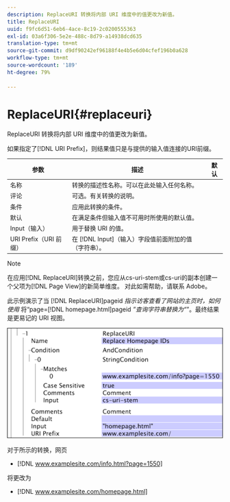 ```yaml
---
description: ReplaceURI 转换将内部 URI 维度中的值更改为新值。
title: ReplaceURI
uuid: f9fc6d51-6eb6-4ace-8c19-2c0200555363
exl-id: 03a6f306-5e2e-488c-8d79-a14938dcd635
translation-type: tm+mt
source-git-commit: d9df90242ef96188f4e4b5e6d04cfef196b0a628
workflow-type: tm+mt
source-wordcount: '189'
ht-degree: 79%

---
```


# ReplaceURI{#replaceuri}

ReplaceURI 转换将内部 URI 维度中的值更改为新值。

如果指定了[!DNL URI Prefix]，则结果值只是与提供的输入值连接的URI前缀。

| 参数 | 描述 | 默认 |
|---|---|---|
| 名称 | 转换的描述性名称。可以在此处输入任何名称。 |  |
| 评论 | 可选。有关转换的说明。 |  |
| 条件 | 应用此转换的条件。 |  |
| 默认 | 在满足条件但输入值不可用时所使用的默认值。 |  |
| Input（输入） | 用于替换 URI 的值。 |  |
| URI Prefix（URI 前缀） | 在 [!DNL Input]（输入）字段值前面附加的值（字符串）。 |  |

>[!NOTE]
>
>在应用[!DNL ReplaceURI]转换之前，您应从cs-uri-stem或cs-uri的副本创建一个父项为[!DNL Page View]的新简单维度。 对此如需帮助，请联系 Adobe。

此示例演示了当 [!DNL ReplaceURI]pageid *指示访客查看了网站的主页时，如何使用* 将“page=[!DNL homepage.html]pageid *”查询字符串替换为“*”。最终结果是更易记的 URI 视图。

![](assets/cfg_TransformationType_ReplaceURI.bmp)

对于所示的转换，网页

* [!DNL www.examplesite.com/info.html?page=1550]

将更改为

* [!DNL www.examplesite.com/homepage.html]
